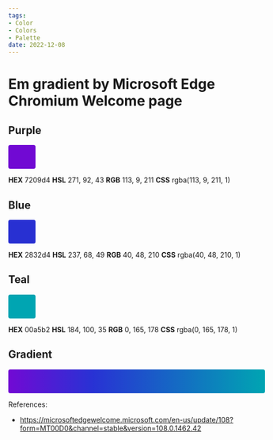 ```yaml
---
tags:
- Color
- Colors
- Palette
date: 2022-12-08
---
```


# Em gradient by Microsoft Edge Chromium Welcome page

## Purple

<span style="display:inline-block;vertical-align:baseline;text-decoration:none;white-space:nowrap;font-size:24px;line-height:36px;background-color:rgba(113,9,211,1);padding:6px 24px;border-radius:4px">
&nbsp;
</span>



**HEX** 7209d4
**HSL** 271, 92, 43
**RGB** 113, 9, 211
**CSS** rgba(113, 9, 211, 1)



## Blue

<span style="display:inline-block;vertical-align:baseline;text-decoration:none;white-space:nowrap;font-size:24px;line-height:36px;background-color:rgba(40,48,210,1);padding:6px 24px;border-radius:4px">
&nbsp;
</span>



**HEX** 2832d4
**HSL** 237, 68, 49
**RGB** 40, 48, 210
**CSS** rgba(40, 48, 210, 1)



## Teal

<span style="display:inline-block;vertical-align:baseline;text-decoration:none;white-space:nowrap;font-size:24px;line-height:36px;background-color:rgba(0,165,178,1);padding:6px 24px;border-radius:4px">
&nbsp;
</span>



**HEX** 00a5b2
**HSL** 184, 100, 35
**RGB** 0, 165, 178
**CSS** rgba(0, 165, 178, 1)



## Gradient

<span style="display:inline-block;vertical-align:baseline;text-decoration:none;white-space:nowrap;font-size:24px;line-height:36px;background-image:linear-gradient(90deg,#7209d4,#2832d4 33%,#00a5b2);padding:6px 256px;border-radius:4px">
&nbsp;
</span>



References:

- https://microsoftedgewelcome.microsoft.com/en-us/update/108?form=MT00D0&channel=stable&version=108.0.1462.42